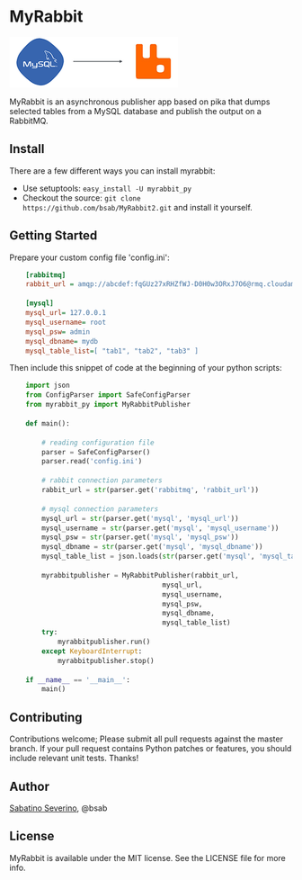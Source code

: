 # MyRabbit


![Preview](myrabbit.png)

MyRabbit is an asynchronous publisher app based on pika that dumps selected tables from a MySQL database and publish the output on a RabbitMQ.

## Install


There are a few different ways you can install myrabbit:

* Use setuptools: `easy_install -U myrabbit_py`
* Checkout the source: `git clone https://github.com/bsab/MyRabbit2.git` and install it yourself.


## Getting Started
 Prepare your custom config file 'config.ini':

```ini
    [rabbitmq]
    rabbit_url = amqp://abcdef:fqGUz27xRHZfWJ-D0H0w3ORxJ7O6@rmq.cloudamqp.com/xsdxsd?connection_attempts=3&heartbeat_interval=3600
    
    [mysql]
    mysql_url= 127.0.0.1
    mysql_username= root
    mysql_psw= admin
    mysql_dbname= mydb
    mysql_table_list=[ "tab1", "tab2", "tab3" ]
```

Then include this snippet of code at the beginning of your python scripts:

```python
    import json
    from ConfigParser import SafeConfigParser
    from myrabbit_py import MyRabbitPublisher
    
    def main():
    
        # reading configuration file
        parser = SafeConfigParser()
        parser.read('config.ini')
    
        # rabbit connection parameters
        rabbit_url = str(parser.get('rabbitmq', 'rabbit_url'))
    
        # mysql connection parameters
        mysql_url = str(parser.get('mysql', 'mysql_url'))
        mysql_username = str(parser.get('mysql', 'mysql_username'))
        mysql_psw = str(parser.get('mysql', 'mysql_psw'))
        mysql_dbname = str(parser.get('mysql', 'mysql_dbname'))
        mysql_table_list = json.loads(str(parser.get('mysql', 'mysql_table_list')))
    
        myrabbitpublisher = MyRabbitPublisher(rabbit_url,
                                      mysql_url,
                                      mysql_username,
                                      mysql_psw,
                                      mysql_dbname,
                                      mysql_table_list)
        try:
            myrabbitpublisher.run()
        except KeyboardInterrupt:
            myrabbitpublisher.stop()
    
    if __name__ == '__main__':
        main()
```

## Contributing

Contributions welcome; Please submit all pull requests against the master branch. If your pull request contains Python patches or features, you should include relevant unit tests.
Thanks!

## Author

[Sabatino Severino](https://about.me/the_sab), @bsab

## License

MyRabbit is available under the MIT license. See the LICENSE file for more info.